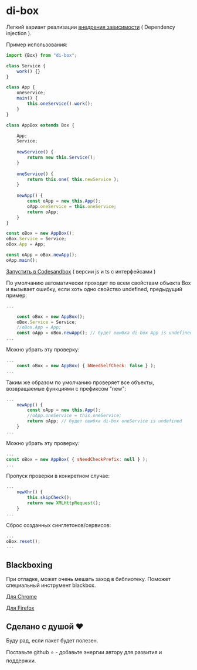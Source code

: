 # di-box
Легкий вариант реализации [внедрения зависимости](https://ru.wikipedia.org/wiki/%D0%92%D0%BD%D0%B5%D0%B4%D1%80%D0%B5%D0%BD%D0%B8%D0%B5_%D0%B7%D0%B0%D0%B2%D0%B8%D1%81%D0%B8%D0%BC%D0%BE%D1%81%D1%82%D0%B8) ( Dependency injection ).

Пример использования:

```javascript
import {Box} from "di-box";

class Service {
    work() {}
}

class App {
    oneService;
    main() {
        this.oneService().work();
    }
}

class AppBox extends Box {

    App;
    Service;
    
    newService() {
        return new this.Service();
    }
    
    oneService() {
        return this.one( this.newService );
    }
    
    newApp() {
        const oApp = new this.App();
        oApp.oneService = this.oneService;
        return oApp;
    }
}

const oBox = new AppBox();
oBox.Service = Service;
oBox.App = App;

const oApp = oBox.newApp();
oApp.main(); 
```

[Запустить в Codesandbox](https://codesandbox.io/s/github/kraut-dps/di-box/tree/0.2.0/examples/?file=/example-js.js)
( версии js и ts с интерфейсами )

По умолчанию автоматически проходит по всем свойствам объекта Box и
вызывает ошибку, если хоть одно свойство undefined, предыдущий пример:

```javascript
...

    const oBox = new AppBox();
    oBox.Service = Service;
    //oBox.App = App;
    const oApp = oBox.newApp(); // будет ошибка di-box App is undefined
...
```

Можно убрать эту проверку:
```javascript
...
    const oBox = new AppBox( { bNeedSelfCheck: false } );
...
```

Таким же образом по умолчанию проверяет все объекты, возвращаемые функциями с префиксом "new":

```javascript
...
    newApp() {
        const oApp = new this.App();
        //oApp.oneService = this.oneService;
        return oApp; // будет ошибка di-box oneService is undefined 
    }
...
```

Можно убрать эту проверку:
```javascript
...
const oBox = new AppBox( { sNeedCheckPrefix: null } );
...
```

Пропуск проверки в конкретном случае:
```javascript
...
	newXhr() {
		this.skipCheck();
		return new XMLHttpRequest();
	}
...
```

Сброс созданных синглетонов/сервисов:
```javascript
...
oBox.reset();
...
```

## Blackboxing
При отладке, может очень мешать заход в библиотеку.
Поможет специальный инструмент blackbox.

[Для Chrome](https://developer.chrome.com/devtools/docs/blackboxing)

[Для Firefox](https://developer.mozilla.org/en-US/docs/Tools/Debugger/How_to/Ignore_a_source)   

## Сделано с душой ❤️

Буду рад, если пакет будет полезен.

Поставьте github ⭐ - добавьте энергии автору для развития и поддержки.

